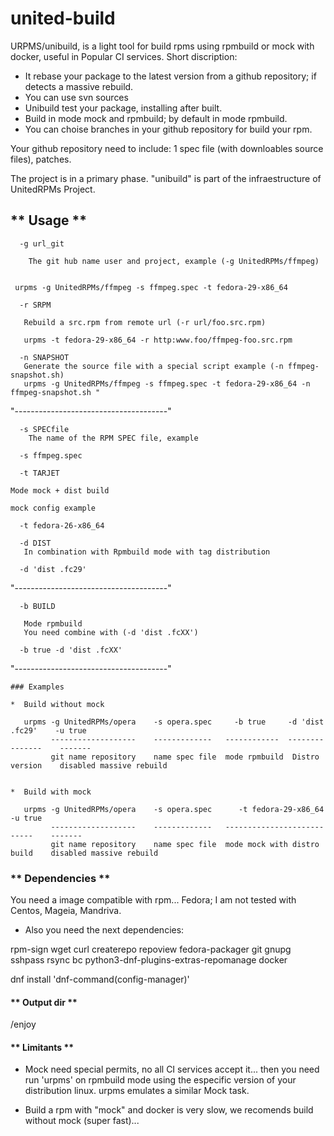 # united-build


URPMS/unibuild, is a light tool for build rpms using rpmbuild or mock with docker, useful in Popular CI services. 
Short discription: 
- It rebase your package to the latest version from a github repository; if detects a massive rebuild.
- You can use svn sources
- Unibuild test your package, installing after built.
- Build in mode mock and rpmbuild; by default in mode rpmbuild.
- You can choise branches in your github repository for build your rpm.

Your github repository need to include: 1 spec file (with downloables source files), patches.

The project is in a primary phase. "unibuild" is part of the infraestructure of UnitedRPMs Project.


## ** Usage **

```
  -g url_git

    The git hub name user and project, example (-g UnitedRPMs/ffmpeg)


 urpms -g UnitedRPMs/ffmpeg -s ffmpeg.spec -t fedora-29-x86_64

```

```
  -r SRPM

   Rebuild a src.rpm from remote url (-r url/foo.src.rpm)

   urpms -t fedora-29-x86_64 -r http:www.foo/ffmpeg-foo.src.rpm 

```

```
  -n SNAPSHOT
   Generate the source file with a special script example (-n ffmpeg-snapshot.sh)
   urpms -g UnitedRPMs/ffmpeg -s ffmpeg.spec -t fedora-29-x86_64 -n ffmpeg-snapshot.sh "
```

"--------------------------------------"
```
  -s SPECfile
    The name of the RPM SPEC file, example 

  -s ffmpeg.spec

```

```
  -t TARJET

Mode mock + dist build

mock config example 

  -t fedora-26-x86_64
```

```
  -d DIST
   In combination with Rpmbuild mode with tag distribution 
   
  -d 'dist .fc29'

```

"--------------------------------------"

```
  -b BUILD

   Mode rpmbuild
   You need combine with (-d 'dist .fcXX')

  -b true -d 'dist .fcXX'

```

"--------------------------------------"

```
### Examples

*  Build without mock

   urpms -g UnitedRPMs/opera    -s opera.spec     -b true     -d 'dist .fc29'    -u true
         -------------------    -------------   ------------  ---------------    -------
         git name repository    name spec file  mode rpmbuild  Distro version    disabled massive rebuild


*  Build with mock

   urpms -g UnitedRPMs/opera    -s opera.spec      -t fedora-29-x86_64         -u true
         -------------------    -------------   ---------------------------    -------
         git name repository    name spec file  mode mock with distro build    disabled massive rebuild

```



### ** Dependencies **

You need a image compatible with rpm... Fedora; I am not tested with Centos, Mageia, Mandriva.

* Also you need the next dependencies:

rpm-sign wget curl createrepo repoview fedora-packager git gnupg sshpass rsync bc python3-dnf-plugins-extras-repomanage docker 

dnf install 'dnf-command(config-manager)'


#### ** Output dir **
/enjoy


#### ** Limitants **
* Mock need special permits, no all CI services accept it... then you need run 'urpms' on rpmbuild mode using the especific version of your distribution linux. urpms emulates a similar Mock task.

* Build a rpm with "mock" and docker is very slow, we recomends build without mock (super fast)...



